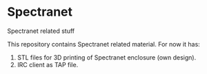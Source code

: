 # Spectranet
Spectranet related stuff

This repository contains Spectranet related material. For now it has:

1.  STL files for 3D printing of Spectranet enclosure (own design).
2.  IRC client as TAP file.

